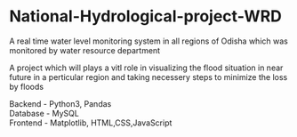 # National-Hydrological-project-WRD
A real time water level monitoring system in all regions of Odisha which was monitored by water resource department<br>

A project which will plays a vitl role in visualizing the flood situation in near future in a perticular region and taking necessery steps to minimize the loss by floods <br>

Backend - Python3, Pandas<br>
Database - MySQL<br>
Frontend - Matplotlib, HTML,CSS,JavaScript



